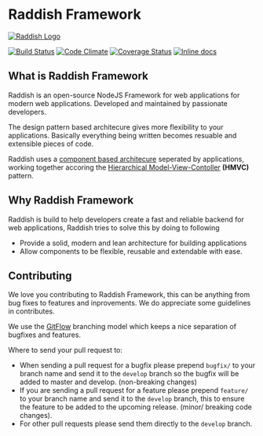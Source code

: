 Raddish Framework
=================

[![Raddish Logo](http://getraddish.com/assets/images/logo.svg)](http://getraddish.com)

[![Build Status](https://api.travis-ci.org/JaspervRijbroek/raddish.svg)](https://travis-ci.org/JaspervRijbroek/raddish)
[![Code Climate](https://codeclimate.com/github/JaspervRijbroek/raddish.png)](https://codeclimate.com/github/JaspervRijbroek/raddish)
[![Coverage Status](https://coveralls.io/repos/JaspervRijbroek/raddish/badge.png?branch=develop)](https://coveralls.io/r/JaspervRijbroek/raddish?branch=develop)
[![Inline docs](http://inch-ci.org/github/JaspervRijbroek/raddish.svg?branch=develop&style=shields)](http://inch-ci.org/github/JaspervRijbroek/raddish)

What is Raddish Framework
-------------------------

Raddish is an open-source NodeJS Framework for web applications for modern web applications. 
Developed and maintained by passionate developers.

The design pattern based architecure gives more flexibility to your applications.
Basically everything being written becomes resuable and extensible pieces of code.

Raddish uses a [component based architecure](http://en.wikipedia.org/wiki/Component-based_software_engineering) seperated by applications,
working together accoring the [Hierarchical Model-View-Contoller](http://en.wikipedia.org/wiki/Hierarchical_model%E2%80%93view%E2%80%93controller) **(HMVC)** pattern.

Why Raddish Framework
---------------------

Raddish is build to help developers create a fast and reliable backend for web applications,
Raddish tries to solve this by doing to following

- Provide a solid, modern and lean architecture for building applications
- Allow components to be flexible, reusable and extendable with ease.

Contributing
------------

We love you contributing to Raddish Framework, this can be anything from bug fixes to features and inprovements.
We do appreciate some guidelines in contributes.

We use the [GitFlow](http://nvie.com/posts/a-successful-git-branching-model/) branching model which keeps a nice separation of bugfixes and features.

Where to send your pull request to:

- When sending a pull request for a bugfix please prepend ```bugfix/``` to your branch name and send it to the ```develop``` branch so the bugfix will be added to master and develop. (non-breaking changes)
- If you are sending a pull request for a feature please prepend ```feature/``` to your branch name and send it to the ```develop``` branch, this to ensure the feature to be added to the upcoming release. (minor/ breaking code changes).
- For other pull requests please send them directly to the ```develop``` branch.